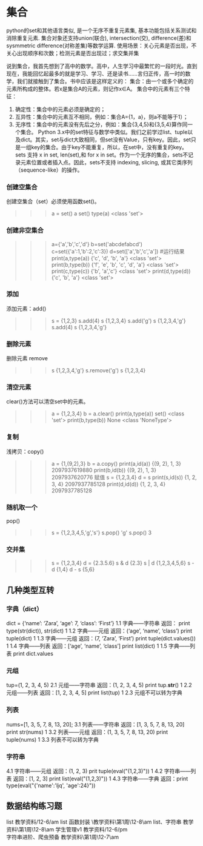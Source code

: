# 集合 
python的set和其他语言类似, 是一个无序不重复元素集, 基本功能包括关系测试和消除重复元素. 
集合对象还支持union(联合), intersection(交), difference(差)和sysmmetric difference(对称差集)等数学运算.
使用场景：关心元素是否出现，不关心出现顺序和次数；检测元素是否出现过；求交集并集

说到集合，我首先想到了高中的数学。高中，人生学习中最繁忙的一段时光。直到现在，我能回忆起最多的就是学习、学习、还是读书……言归正传，高一时的数学，我们就接触到了集合。书中应该是这样定义的：
集合：由一个或多个确定的元素所构成的整体。若x是集合A的元素，则记作x∈A。
集合中的元素有三个特征：
1. 确定性：集合中的元素必须是确定的；
2. 互异性：集合中的元素互不相同，例如：集合A={1，a}，则a不能等于1）；
3. 无序性：集合中的元素没有先后之分，例如：集合{3,4,5}和{3,5,4}算作同一个集合。
Python 3.x中的set特征与数学中类似。我们之前学过list、tuple以及dict。其实，set与dict大致相同，但set没有Value，只有key。因此，set只是一组key的集合。由于key不能重复，所以，在set中，没有重复的key。
sets 支持 x in set, len(set),和 for x in set。作为一个无序的集合，sets不记录元素位置或者插入点。因此，sets不支持 indexing, slicing, 或其它类序列（sequence-like）的操作。

### 创建空集合
创建空集合（set）必须使用函数set()。
>>>a = set()
>>>a
set()
>>>type(a)
<class 'set'>

### 创建非空集合
>>>a={'a','b','c','d'}
>>>b=set('abcdefabcd')
>>>c=set({'a':1,'b':2,'c':3})
>>>d=set(['a','b','c','a'])
#运行结果
>>>print(a,type(a))
{'c', 'd', 'b', 'a'} <class 'set'>
>>>print(b,type(b))
{'f', 'e', 'b', 'c', 'd', 'a'} <class 'set'>
>>>print(c,type(c))
{'b', 'a','c'} <class 'set'>
>>>print(d,type(d))
{'c', 'b', 'a'} <class 'set'> 

### 添加
添加元素：add()
>>>s = {1,2,3}
>>>s.add(4)
>>>s
{1,2,3,4}
>>>s.add('g')
>>>s
{1,2,3,4,'g'}
>>>s.add(4)
>>>s
{1,2,3,4,'g'}
### 删除元素
删除元素 remove
>>>s
{1,2,3,4,'g'}
>>>s.remove('g')
>>>s
{1,2,3,4}
### 清空元素
clear()方法可以清空set中的元素。
>>>a = {1,2,3,4}
>>>b = a.clear()
>>>print(a,type(a))
set() <class 'set'>
>>>print(b,type(b))
None <class 'NoneType'>
### 复制
浅拷贝：copy()
>>>a = {1,(9,2),3}
>>>b = a.copy()
>>>print(a,id(a))
{(9, 2), 1, 3} 2097937619880
>>>print(b,id(b))
{(9, 2), 1, 3} 2097937620776
赋值
>>>s = {1,2,3,4}
>>>d = s
>>>print(s,id(s))
{1, 2, 3, 4} 2097937785128
>>>print(d,id(d))
{1, 2, 3, 4} 2097937785128
### 随机取一个
pop()
>>>s = {1,2,3,4,5,'g','s'}
>>>s.pop()
'g'
>>>s.pop()
3
### 交并集
>>>s = {1,2,3,4}
>>>d = {2.3.5.6}
>>>s & d
{2.3}
>>>s | d
{1,2,3,4,5,6}
>>>s - d
{1,4}
>>>d - s
{5,6}



## 几种类型互转
### 字典（dict）
dict = {‘name’: ‘Zara’, ‘age’: 7, ‘class’: ‘First’}
1.1 字典——字符串
返回：
print type(str(dict)), str(dict)
1
1.2 字典——元组
返回：(‘age’, ‘name’, ‘class’)
print tuple(dict)
1
1.3 字典——元组
返回：(7, ‘Zara’, ‘First’)
print tuple(dict.values())
1
1.4 字典——列表
返回：[‘age’, ‘name’, ‘class’]
print list(dict)
1
1.5 字典——列表
print dict.values
### 元组
tup=(1, 2, 3, 4, 5)
2.1 元组——字符串
返回：(1, 2, 3, 4, 5)
print tup.__str__()
1
2.2 元组——列表
返回：[1, 2, 3, 4, 5]
print list(tup)
1
2.3 元组不可以转为字典
### 列表
nums=[1, 3, 5, 7, 8, 13, 20];
3.1 列表——字符串
返回：[1, 3, 5, 7, 8, 13, 20]
print str(nums)
1
3.2 列表——元组
返回：(1, 3, 5, 7, 8, 13, 20)
print tuple(nums)
1
3.3 列表不可以转为字典
### 字符串
4.1 字符串——元组
返回：(1, 2, 3)
prit tuple(eval("(1,2,3)"))
1
4.2 字符串——列表
返回：[1, 2, 3]
print list(eval("(1,2,3)"))
1
4.3 字符串——字典
返回：print type(eval("{'name':'ljq', 'age':24}"))

## 数据结构练习题
list  教学资料/12-6/am 
list 函数封装 \教学资料\第1周\12-8\am
list、字符串 教学资料\第1周\12-8\am
学生管理v1  教学资料/12-6/pm    
字符串进阶、爬虫预备 教学资料\第1周\12-7\am  
 

 
